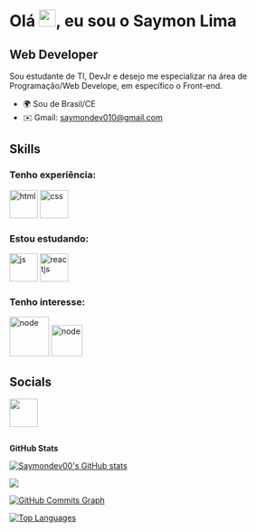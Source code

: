 
<h1 align="left">Olá <img src="https://raw.githubusercontent.com/kaueMarques/kaueMarques/master/hi.gif" height="30px">, eu sou o Saymon Lima</h1>

Web Developer
-----------------------------

Sou estudante de TI, DevJr e desejo me especializar na área de Programação/Web Develope, em específico o Front-end.


* 🌍 Sou de Brasil/CE
* ✉️ Gmail: saymondev010@gmail.com


## Skills

### Tenho experiência: 
<img alt="html" height="50" src="https://cdn.jsdelivr.net/gh/devicons/devicon/icons/html5/html5-plain-wordmark.svg" />
<img alt="css" height="50" src="https://cdn.jsdelivr.net/gh/devicons/devicon/icons/css3/css3-plain-wordmark.svg" />

### Estou estudando: 
<img  alt="js" height="50" src="https://cdn.jsdelivr.net/gh/devicons/devicon/icons/javascript/javascript-plain.svg" />
<img alt="reactjs" height="50" src="https://cdn.jsdelivr.net/gh/devicons/devicon/icons/react/react-original-wordmark.svg" />

### Tenho interesse: 
<img alt="node" height="70" src="https://cdn.jsdelivr.net/gh/devicons/devicon/icons/nodejs/nodejs-plain-wordmark.svg" />
<img alt="node" height="55" src="https://cdn.jsdelivr.net/gh/devicons/devicon/icons/python/python-original-wordmark.svg" />


## Socials

<a href="https://discord.com/users/729729995647483956" target="_blank"><img src="https://raw.githubusercontent.com/danielcranney/readme-generator/main/public/icons/socials/discord.svg" height="50" /></a>

##

<b>GitHub Stats</b>

<a href="http://www.github.com/Saymondev00"><img src="https://github-readme-stats-peguimasid.vercel.app/api?username=Saymondev00&show_icons=true&hide=&count_private=true&title_color=3382ed&text_color=ffffff&icon_color=3382ed&bg_color=171717&hide_border=true&show_icons=true" alt="Saymondev00's GitHub stats" /></a>

<a href="http://www.github.com/Saymondev00"><img src="https://github-readme-streak-stats.herokuapp.com/?user=Saymondev00&stroke=ffffff&background=171717&ring=3382ed&fire=3382ed&currStreakNum=ffffff&currStreakLabel=3382ed&sideNums=ffffff&sideLabels=ffffff&dates=ffffff&hide_border=true" /></a>

<a href="http://www.github.com/Saymondev00"><img src="https://activity-graph.herokuapp.com/graph?username=Saymondev00&bg_color=171717&color=ffffff&line=3382ed&point=ffffff&area_color=171717&area=true&hide_border=true&custom_title=GitHub%20Commits%20Graph" alt="GitHub Commits Graph" /></a>

<a href="https://github.com/Saymondev00" align="left"><img src="https://github-readme-stats-peguimasid.vercel.app/api/top-langs/?username=Saymondev00&layout=compact&title_color=3382ed&text_color=ffffff&icon_color=3382ed&bg_color=171717&hide_border=true&locale=en&custom_title=Top%20%Languages" alt="Top Languages" /></a>
